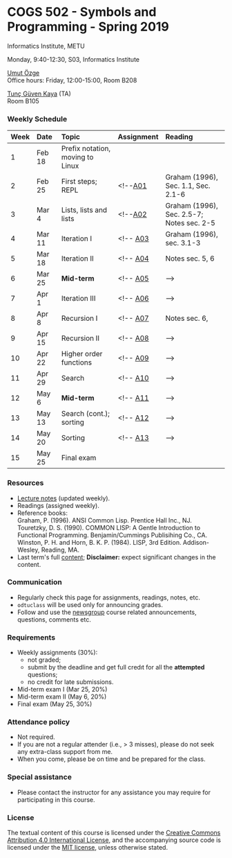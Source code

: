 # COGS 502 - Symbols and Programming - Spring 2019
Informatics Institute, METU

Monday, 9:40-12:30, S03, Informatics Institute

[Umut Özge](https://umutozge.github.io)  
Office hours: Friday, 12:00-15:00, Room B208

[Tunç Güven Kaya](mailto:tuncgk@gmail.com) (TA)  
Room B105


### Weekly Schedule

|Week| Date   | Topic |  Assignment | Reading
:---|:---|:---|:---|:--- 
1   | Feb 18  | Prefix notation, moving to Linux | 
2   | Feb 25 | First steps; REPL |<!--[A01](assignments/cogs502-assignment-01.pdf) | Graham (1996), Sec. 1.1, Sec. 2.1-6|--> 
3   | Mar 4 | Lists, lists and lists |<!--[A02](assignments/cogs502-assignment-02.pdf) | Graham (1996), Sec. 2.5-7; Notes sec. 2-5| -->
4   | Mar 11 | Iteration I|<!-- [A03](assignments/cogs502-assignment-03.pdf)  | Graham (1996), sec. 3.1-3|-->
5   | Mar 18  | Iteration II|<!-- [A04](assignments/cogs502-assignment-04.pdf)| Notes sec. 5, 6| -->
6   | Mar 25  | **Mid-term** |<!-- [A05](assignments/cogs502-assignment-05.pdf)| -->
7   | Apr 1 | Iteration III | <!-- [A06](assignments/cogs502-assignment-06.pdf)| -->
8   | Apr 8 | Recursion I |  <!-- [A07](assignments/cogs502-assignment-07.pdf) | Notes sec. 6, | -->
9   | Apr 15 | Recursion II | <!-- [A08](assignments/cogs502-assignment-08.pdf) | -->
10  | Apr 22  | Higher order functions | <!-- [A09](assignments/cogs502-assignment-09.pdf) | -->
11  | Apr 29 | Search|<!-- [A10](assignments/cogs502-assignment-10.pdf) | -->
12  | May 6 | **Mid-term** |<!-- [A11](assignments/cogs502-assignment-11.pdf)| -->
13  | May 13 | Search (cont.); sorting |<!--    [A12](assignments/cogs502-assignment-12.pdf) | -->
14  | May 20  | Sorting |<!--   [A13](assignments/cogs502-assignment-13.pdf) | -->
15  | May 25  | Final exam

### Resources 

* [Lecture notes](notes/cogs502-lecture-notes.pdf) (updated weekly).
* Readings (assigned weekly).
* Reference books:  
	Graham, P. (1996). ANSI Common Lisp. Prentice Hall Inc., NJ.  
	Touretzky, D. S. (1990). COMMON LISP: A Gentle Introduction to Functional Programming. Benjamin/Cummings Publisihing Co., CA.  
	Winston, P. H. and Horn, B. K. P. (1984). LISP, 3rd Edition. Addison-Wesley, Reading, MA.  
* Last term's full [content](var/symbols-and-programming-2018-Fall.zip); **Disclaimer:** expect significant changes in the content.


### Communication

* Regularly check this page for assignments, readings, notes, etc.
* `odtuclass` will be used only for announcing grades.
* Follow and use the [newsgroup](https://groups.google.com/forum/#!forum/metu-cogs-532-theoretical-linguistics) course related announcements, questions, comments etc. 

### Requirements

* Weekly assignments (30%): 
	- not graded; 
	- submit by the deadline and get full credıt for all the **attempted** questions;
	- no credit for late submissions.
* Mid-term exam I (Mar 25, 20%)
* Mid-term exam II (May 6, 20%)
* Final exam (May 25, 30%)

### Attendance policy

* Not required.
* If you are not a regular attender (i.e., > 3 misses), please do not seek any extra-class support from me.
* When you come, please be on time and be prepared for the class.

### Special assistance

* Please contact the instructor for any assistance you may require for participating in this course.

### License
The textual content of this course is licensed under the [Creative Commons Attribution 4.0 International License](https://creativecommons.org/licenses/by/4.0/), and the accompanying source code is licensed under the [MIT license](http://opensource.org/licenses/mit-license.php), unless otherwise stated.
